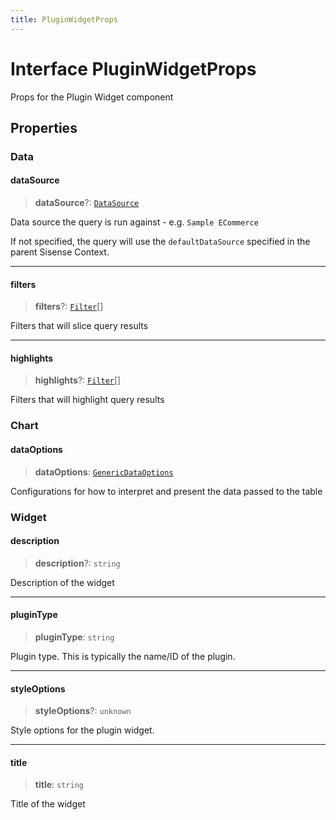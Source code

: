 ```yaml
---
title: PluginWidgetProps
---
```


# Interface PluginWidgetProps

Props for the Plugin Widget component

## Properties

### Data

#### dataSource

> **dataSource**?: [`DataSource`](../../sdk-data/type-aliases/type-alias.DataSource.md)

Data source the query is run against - e.g. `Sample ECommerce`

If not specified, the query will use the `defaultDataSource` specified in the parent Sisense Context.

***

#### filters

> **filters**?: [`Filter`](../../sdk-data/interfaces/interface.Filter.md)[]

Filters that will slice query results

***

#### highlights

> **highlights**?: [`Filter`](../../sdk-data/interfaces/interface.Filter.md)[]

Filters that will highlight query results

### Chart

#### dataOptions

> **dataOptions**: [`GenericDataOptions`](../../sdk-ui/type-aliases/type-alias.GenericDataOptions.md)

Configurations for how to interpret and present the data passed to the table

### Widget

#### description

> **description**?: `string`

Description of the widget

***

#### pluginType

> **pluginType**: `string`

Plugin type. This is typically the name/ID of the plugin.

***

#### styleOptions

> **styleOptions**?: `unknown`

Style options for the plugin widget.

***

#### title

> **title**: `string`

Title of the widget
